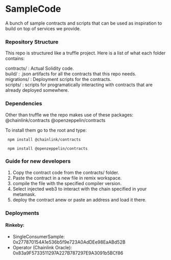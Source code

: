 # SampleCode
A bunch of sample contracts and scripts that can be used as inspiration to build on top of services we provide.

<h3>Repository Structure</h3>

This repo is structured like a truffle project. 
Here is a list of what each folder contains:

contracts/ : Actual Solidity code.<br>
build/ : .json artifacts for all the contracts that this repo needs.<br>
migrations/ : Deployment scripts for the contracts.<br>
scripts/ : scripts for programatically interacting with contracts that are already deployed somewhere.<br>

<h3>Dependencies</h3>
<p>
Other than truffle we the repo makes use of these packages:
@chainlink/contracts
@openzeppelin/contracts

To install them go to the root and type:

<code> npm install @chainlink/contracts </code>

<code> npm install @openzeppelin/contracts </code>
</p>

<h3>Guide for new developers</h3>
<ol>
<li>Copy the contract code from the contracts/ folder.</li>
<li>Paste the contract in a new file in remix workspace.</li>
<li>compile the file with the specified compiler version.</li>
<li>Select injected web3 to interact with the chain specified in your metamask.</li>
<li>deploy the contract anew or paste an address and load it there.</li>
</ol>

<h3>Deployments</h3>

<h4>Rinkeby:</h4>
<ul>
<li>SingleConsumerSample:         0x277870154A1e536b5f9e723A0AdDEe98EaABd52B</li>
<li>Operator (Chainlink Oracle):  0x83a9F5733511297A227B787297E9A3091b5BCf86</li>
</ul>


    